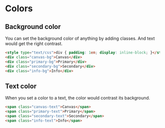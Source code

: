 # Colors

## Background color

You can set the background color of anything by adding classes. And text would get the right contrast.

```HTML
<style type="text/css">div { padding: 1em; display: inline-block; }</style>
<div class="canvas-bg">Canvas</div>
<div class="primary-bg">Primary</div>
<div class="secondary-bg">Secondary</div>
<div class="info-bg">Info</div>
```

## Text color

When you set a color to a text, the color would contrast its background.

```HTML
<span class="canvas-text">Canvas</span>
<span class="primary-text">Primary</span>
<span class="secondary-text">Secondary</span>
<span class="info-text">Info</span>
```
